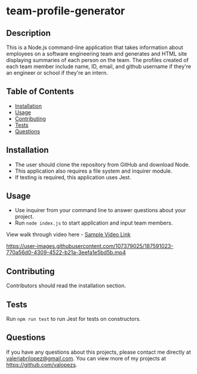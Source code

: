 # team-profile-generator

## Description 
This is a Node.js command-line application that takes information about employees on a software engineering team and generates and HTML site displaying summaries of each person on the team. The profiles created of each team member include name, ID, email, and github username if they're an engineer or school if they're an intern.
 
## Table of Contents
* [Installation](#installation)
* [Usage](#usage)
* [Contributing](#contributing)
* [Tests](#tests)
* [Questions](#questions)

## Installation 
- The user should clone the repository from GitHub and download Node. 
- This application also requires a file system and inquirer module.
- If testing is required, this application uses Jest.

## Usage 
- Use inquirer from your command line to answer questions about your project.
- Run `node index.js` to start application and input team members.

View walk through video here - [Sample Video Link](https://drive.google.com/file/d/1eGPLduSaZN21WUSKHvH5sPZMgN1on7SK/view?usp=sharing)

https://user-images.githubusercontent.com/107379025/187591023-770a56d0-4309-4522-b21a-3eefa1e5bd5b.mp4

## Contributing 
Contributors should read the installation section. 

## Tests
Run `npm run test` to run Jest for tests on constructors. 

## Questions
If you have any questions about this projects, please contact me directly at valeriabrilopez@gmail.com. You can view more of my projects at https://github.com/valopezs.
